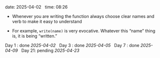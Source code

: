 date: 2025-04-02  
time: 08:26  

- Whenever you are writing the function always choose clear names and verb to make it easy to understand

- For example, `write(name)` is very evocative. Whatever this “name” thing is, it is being “written.”

Day 1 : done *2025-04-02*  
Day 3 : done *2025-04-05*  
Day 7 : done *2025-04-09*  
Day 21: pending *2025-04-23*